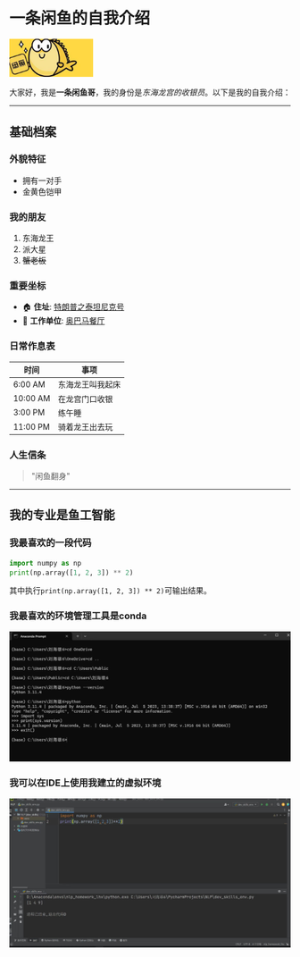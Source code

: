 # 一条闲鱼的自我介绍

<img src="https://github.com/nanmais/dev_skills/blob/master/NLP/%E5%B1%8F%E5%B9%95%E6%88%AA%E5%9B%BE%202025-03-12%20133932.png" width="150" alt="闲鱼哥形象">

大家好，我是**一条闲鱼哥**，我的身份是*东海龙宫的收银员*。以下是我的自我介绍：

---

## 基础档案 

### 外貌特征 
- 拥有一对手
- 金黄色铠甲

### 我的朋友
1. 东海龙王
2. 派大星
3. ~~蟹老板~~

### 重要坐标
- 🏠 **住址**: [特朗普之泰坦尼克号](https://www.bing.com/search?q=%E6%B3%B0%E5%9D%A6%E5%B0%BC%E5%85%8B%E5%8F%B7&qs=n&form=QBRE&sp=-1&lq=0&pq=%E6%B3%B0%E5%9D%A6%E5%B0%BC%E5%85%8B%E5%8F%B7&sc=13-5&sk=&cvid=DD376C1F6AF848D6A4F22D0E8574C779&ghsh=0&ghacc=0&ghpl=)
- 🏢 **工作单位**: [奥巴马餐厅](https://baike.baidu.com/item/%E8%9F%B9%E5%A0%A1%E7%8E%8B/8043124)

### 日常作息表
| 时间       | 事项                  |
|------------|-----------------------|
| 6:00 AM    | 东海龙王叫我起床        |
| 10:00 AM   | 在龙宫门口收银          |
| 3:00 PM    | 练午睡    |
| 11:00 PM   | 骑着龙王出去玩          |

### 人生信条
> "闲鱼翻身"
---

## 我的专业是鱼工智能
### 我最喜欢的一段代码

```python
import numpy as np
print(np.array([1, 2, 3]) ** 2)
```
其中执行`print(np.array([1, 2, 3]) ** 2)`可输出结果。

### 我最喜欢的环境管理工具是conda
<img src="https://github.com/nanmais/dev_skills/blob/master/NLP/%E6%88%AA%E5%9B%BE1.jpg" width="800" alt="截图一">

### 我可以在IDE上使用我建立的虚拟环境
<img src="https://github.com/nanmais/dev_skills/blob/master/NLP/%E6%88%AA%E5%9B%BE2.jpg" width="800" alt="截图二">
